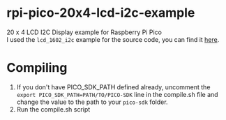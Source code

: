 # rpi-pico-20x4-lcd-i2c-example
20 x 4 LCD I2C Display example for Raspberry Pi Pico\
I used the `lcd_1602_i2c` example for the source code, you can find it [here](https://github.com/raspberrypi/pico-examples/tree/master/i2c/lcd_1602_i2c).

# Compiling
1. If you don't have PICO_SDK_PATH defined already, uncomment the `export PICO_SDK_PATH=PATH/TO/PICO-SDK` line in the compile.sh file and change the value to the path to your `pico-sdk` folder.
2. Run the compile.sh script
